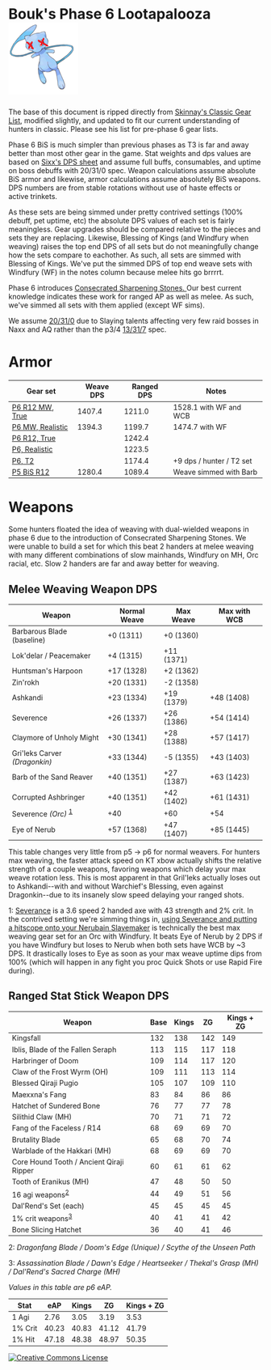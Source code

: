# Bouk's Phase 6 Lootapalooza ![](./skinnay_rip.png)

The base of this document is ripped directly from  [Skinnay's Classic Gear List](https://gist.github.com/skinnay-dev/39f71f3cce1c64b95142f7e0e0d97bca), modified slightly, and updated to fit our current understanding of hunters in classic.  Please see his list for pre-phase 6 gear lists.

Phase 6 BiS is much simpler than previous phases as T3 is far and away better than most other gear in the game.  Stat weights and dps values are based on [Sixx's DPS sheet](https://docs.google.com/spreadsheets/d/1BIlB2P1kyV_QdD4ULQzvZvS6hK6BDouUQkyHQzCvBGI/edit#gid=333718892) and assume full buffs, consumables, and uptime on boss debuffs with 20/31/0 spec<!-- Todo link config -->. Weapon calculations assume absolute BiS armor and likewise, armor calculations assume absolutely BiS weapons.  DPS numbers are from stable rotations without use of haste effects or active trinkets. 

As these sets are being simmed under pretty contrived settings (100% debuff, pet uptime, etc) the absolute DPS values of each set is fairly meaningless.  Gear upgrades should be compared relative to the pieces and sets they are replacing.  Likewise, Blessing of Kings (and Windfury when weaving) raises the top end DPS of all sets but do not meaningfully change how the sets compare to eachother.  As such, all sets are simmed with Blessing of Kings.  We've put the simmed DPS of top end weave sets with Windfury (WF) in the notes column because melee hits go brrrrt.

Phase 6 introduces [Consecrated Sharpening Stones.
](https://classic.wowhead.com/item=23122/consecrated-sharpening-stone)  Our best current knowledge indicates these work for ranged AP as well as melee.  As such, we've simmed all sets with them applied (except WF sims).

We assume [20/31/0](https://classic.wowhead.com/talent-calc/hunter/53000200505-05251030513051) due to Slaying talents affecting very few raid bosses in Naxx and AQ rather than the p3/4 [13/31/7](https://classic.wowhead.com/talent-calc/hunter/530002003-05251030513051-32002) spec.

# Armor

| Gear set | Weave DPS | Ranged DPS | Notes |
|---|---|---|---|
| [P6 R12 MW, True](https://sixtyupgrades.com/set/3eyrLWdJfvxBSKiyRGV7cE) | 1407.4 | 1211.0 | 1528.1 with WF and WCB |
| [P6 MW, Realistic](https://sixtyupgrades.com/set/qyzXyWwpmv3PidFcxqnR65) | 1394.3 | 1199.7 | 1474.7 with WF |
| [P6 R12, True](https://sixtyupgrades.com/set/tpGfZE1SAThnieDcynaQHg) | | 1242.4 | |
| [P6, Realistic](https://sixtyupgrades.com/set/fJSDZNQ46z9tzPsxcGRmTV) | | 1223.5 | |
| [P6, T2](https://sixtyupgrades.com/set/6tCwbG87bHeGpaS5cfxFPq) | | 1174.4 | +9 dps / hunter / T2 set |
| [P5 BiS R12](https://sixtyupgrades.com/set/jrNhws7xF4oNJyij7sWcG4) | 1280.4 | 1089.4 | Weave simmed with Barb |

# Weapons

Some hunters floated the idea of weaving with dual-wielded weapons in phase 6 due to the introduction of Consecrated Sharpening Stones.  We were unable to build a set for which this beat 2 handers at melee weaving with many different combinations of slow mainhands, Windfury on MH, Orc racial, etc.  Slow 2 handers are far and away better for weaving.

## Melee Weaving Weapon DPS

| Weapon | Normal Weave | Max Weave | Max with WCB |
|---|---|---|---|
| Barbarous Blade (baseline) | +0 (1311) | +0 (1360) | |
| Lok'delar / Peacemaker | +4 (1315) | +11 (1371) | |
| Huntsman's Harpoon | +17 (1328) | +2 (1362) | |
| Zin'rokh | +20 (1331) | -2 (1358) | |
| Ashkandi | +23 (1334) | +19 (1379) | +48 (1408) |
| Severence | +26 (1337) | +26 (1386) | +54 (1414) |
| Claymore of Unholy Might | +30 (1341) | +28 (1388) | +57 (1417) |
| Gri'leks Carver _(Dragonkin)_ | +33 (1344) | -5 (1355) | +43 (1403) |
| Barb of the Sand Reaver | +40 (1351) | +27 (1387) | +63 (1423) |
| Corrupted Ashbringer | +40 (1351) | +42 (1402) | +61 (1431) |
| Severence _(Orc)_ <sup>[1](#severance)</sup> | +40 | +60 | +54 |
| Eye of Nerub | +57 (1368) | +47 (1407) | +85 (1445) |

This table changes very little from p5 -> p6 for normal weavers.  For hunters max weaving, the faster attack speed on KT xbow actually shifts the relative strength of a couple weapons, favoring weapons which delay your max weave rotation less.  This is most apparent in that Gril'leks actually loses out to Ashkandi--with and without Warchief's Blessing, even against Dragonkin--due to its insanely slow speed delaying your ranged shots. 

<a name="severance">1</a>: [Severance](https://classic.wowhead.com/item=22815/severance) is a 3.6 speed 2 handed axe with 43 strength and 2% crit.  In the contrived setting we're simming things in, [using Severance and putting a hitscope onto your Nerubain Slavemaker](https://sixtyupgrades.com/set/cu7DhXxuLdRSsQsvEtN1Z9) is technically the best max weaving gear set for an Orc with Windfury.  It beats Eye of Nerub by 2 DPS if you have Windfury but loses to Nerub when both sets have WCB by ~3 DPS.  It drastically loses to Eye as soon as your max weave uptime dips from 100% (which will happen in any fight you proc Quick Shots or use Rapid Fire during).  

## Ranged Stat Stick Weapon DPS

| Weapon | Base | Kings | ZG | Kings + ZG |
|---|---|---|---|---|
Kingsfall | 132 | 138 | 142 | 149
Iblis, Blade of the Fallen Seraph | 113 | 115 | 117 | 118
Harbringer of Doom | 109 | 114 | 117 | 120
Claw of the Frost Wyrm (OH) | 109 | 111 | 113 | 114
Blessed Qiraji Pugio | 105 | 107 | 109 | 110
Maexxna's Fang | 83 | 84 | 86 | 86
Hatchet of Sundered Bone | 76 | 77 | 77 | 78
Silithid Claw (MH) | 70 | 71 | 71 | 72
Fang of the Faceless / R14 | 68 | 69 | 69 | 70
Brutality Blade | 65 | 68 | 70 | 74
Warblade of the Hakkari (MH) | 68 | 69 | 69 | 70
Core Hound Tooth / Ancient Qiraji Ripper | 60 | 61 | 61 | 62
Tooth of Eranikus (MH) | 47 | 48 | 50 | 50
16 agi weapons<sup>[2](#agi-weapons)</sup> | 44 | 49 | 51 | 56
Dal'Rend's Set (each) | 45 | 45 | 45 | 45
1% crit weapons<sup>[3](#crit-weapons)</sup> | 40 | 41 | 41 | 42
Bone Slicing Hatchet | 36 | 40 | 41 | 46

<a name="agi-weapons">2</a>: _Dragonfang Blade / Doom's Edge (Unique) / Scythe of the Unseen Path_

<a name="crit-weapons">3</a>: _Assassination Blade / Dawn's Edge / Heartseeker / Thekal's Grasp (MH) / Dal'Rend's Sacred Charge (MH)_

_Values in this table are p6 eAP._

| Stat | eAP | Kings | ZG | Kings + ZG |
|---|---|---|---|---|
| 1 Agi | 2.76 | 3.05 | 3.19 | 3.53 |
| 1% Crit | 40.23 | 40.83 | 41.12 | 41.79 |
| 1% Hit | 47.18 | 48.38 | 48.97 | 50.35 |


<!-- TODO check WSG legs when hit needed -->



<a rel="license" href="http://creativecommons.org/licenses/by-sa/4.0/"><img alt="Creative Commons License" style="border-width:0" src="https://i.creativecommons.org/l/by-sa/4.0/88x31.png" /></a>